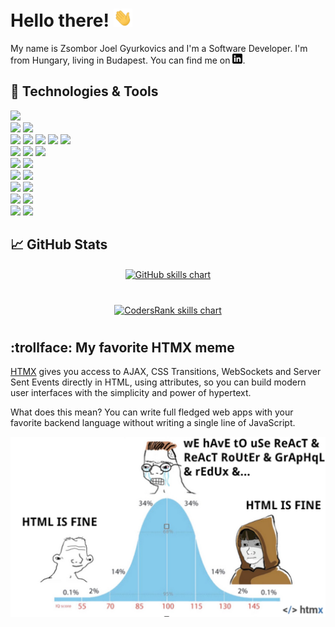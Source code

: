 # Hello there! <img src="https://raw.githubusercontent.com/zsomborjoel/zsomborjoel/master/wave.gif" width="30">

My name is Zsombor Joel Gyurkovics and I'm a Software Developer. I'm from Hungary, living in Budapest. You can find me on [![LinkedIn][1.1]][1].


## 🔧 Technologies & Tools
![](https://img.shields.io/badge/OS-Linux-informational?style=flat&logo=linux&logoColor=white&color=2bbc8a)\
![](https://img.shields.io/badge/Editor-IntelliJ_IDEA-informational?style=flat&logo=intellij-idea&logoColor=white&color=2bbc8a)
![](https://img.shields.io/badge/Editor-Visual_Studio_Code-informational?style=flat&logo=visual-studio-code&logoColor=white&color=2bbc8a)\
![](https://img.shields.io/badge/Code-Java-informational?style=flat&logo=java&logoColor=white&color=2bbc8a)
![](https://img.shields.io/badge/Code-Python-informational?style=flat&logo=python&logoColor=white&color=2bbc8a)
![](https://img.shields.io/badge/Code-TypeScript-informational?style=flat&logo=typescript&logoColor=white&color=2bbc8a)
![](https://img.shields.io/badge/Code-Go-informational?style=flat&logo=go&logoColor=white&color=2bbc8a)
![](https://img.shields.io/badge/Code-SQL-informational?style=flat&logo=mysql&logoColor=white&color=2bbc8a)\
![](https://img.shields.io/badge/Framework-Spring-informational?style=flat&logo=spring&logoColor=white&color=2bbc8a)
![](https://img.shields.io/badge/Framework-React-informational?style=flat&logo=react&logoColor=white&color=2bbc8a)
![](https://img.shields.io/badge/Framework-Gin_Gonic-informational?style=flat&logo=gin&logoColor=white&color=2bbc8a)\
![](https://img.shields.io/badge/Database-PostgreSQL-informational?style=flat&logo=postgresql&logoColor=white&color=2bbc8a)
![](https://img.shields.io/badge/Database-Elasticsearch-informational?style=flat&logo=elasticsearch&logoColor=white&color=2bbc8a)\
![](https://img.shields.io/badge/Messaging-Apache_Kafka-informational?style=flat&logo=apache-kafka&logoColor=white&color=2bbc8a)
![](https://img.shields.io/badge/Messaging-IBM_MQ-informational?style=flat&logo=ibm&logoColor=white&color=2bbc8a)\
![](https://img.shields.io/badge/Containerization-Docker-informational?style=flat&logo=docker&logoColor=white&color=2bbc8a)
![](https://img.shields.io/badge/Containerization-Kubernetes-informational?style=flat&logo=kubernetes&logoColor=white&color=2bbc8a)\
![](https://img.shields.io/badge/CI/CD-Azure_DevOps-informational?style=flat&logo=azure-devops&logoColor=white&color=2bbc8a)
![](https://img.shields.io/badge/CI/CD-GitLab_CI/CD-informational?style=flat&logo=gitlab&logoColor=white&color=2bbc8a)\
![](https://img.shields.io/badge/Cloud-Amazon_Web_Services-informational?style=flat&logo=amazon&logoColor=white&color=2bbc8a)
![](https://img.shields.io/badge/Cloud-Microsoft_Azure-informational?style=flat&logo=microsoft&logoColor=white&color=2bbc8a)

## &#x1f4c8; GitHub Stats
<p align="center">
  <a href="https://github-readme-stats.vercel.app/api/top-langs/?username=zsomborjoel&hide=html,css,tex&title_color=ffffff&text_color=c9cacc&icon_color=2bbc8a&bg_color=1d1f21">
    <img align="center" src="https://github-readme-stats.vercel.app/api/top-langs/?username=zsomborjoel&hide=html,css,tex&title_color=ffffff&text_color=c9cacc&icon_color=2bbc8a&bg_color=1d1f21" alt="GitHub skills chart"/>
  </a>
</p>

#

<!-- https://codersrank.io/ -->
<p align="center">
  <a href="https://profile.codersrank.io/user/zsomborjoel" target="_blank">
    <img src="https://cr-skills-chart-widget.azurewebsites.net/api/api?username=zsomborjoel&skills=TypeScript,Javascript,React,Go,Java,SQL,Python&width=1000" alt="CodersRank skills chart"/>
  </a>
</p>

#

## :trollface: My favorite HTMX meme

<a href="https://htmx.org/" target="_blank">HTMX</a> gives you access to AJAX, CSS Transitions, WebSockets and Server Sent Events directly in HTML, using attributes, so you can build modern user interfaces with the simplicity and power of hypertext.

What does this mean? You can write full fledged web apps with your favorite backend language without writing a single line of JavaScript.

<!-- https://htmx.org/ -->
<p align="center">
  <a href="https://htmx.org/essays/" target="_blank">
    <img src="https://raw.githubusercontent.com/zsomborjoel/zsomborjoel/master/my_favorite_htmx_meme.png">
  </a>
</p>

[1.1]: https://raw.githubusercontent.com/zsomborjoel/zsomborjoel/master/linkedin.png (LinkedIn icon without padding)
[1]: https://www.linkedin.com/in/zsombor-joel-gyurkovics/

